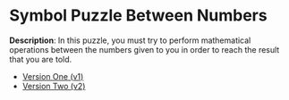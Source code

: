 # Symbol Puzzle Between Numbers
**Description**: In this puzzle, you must try to perform mathematical operations between the numbers given to you in order to reach the result that you are told.

- [Version One (v1)](https://github.com/amirhossein-github/teacher-khateri/blob/main/side-projects/numericPuzzle/version/v1/README.md)
- [Version Two (v2)](https://github.com/amirhossein-github/teacher-khateri/blob/main/side-projects/numericPuzzle/version/v2/README.md)
